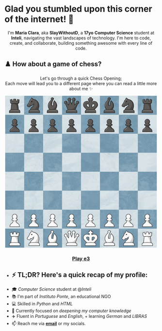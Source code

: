 # Glad you stumbled upon this corner of the internet! 📡
<p align="center">
  I'm <b>Maria Clara</b>, aka <b>SlayWithoutD</b>, a <b>17yo</b> <b>Computer Science</b> student at <b>Inteli</b>, navigating the vast landscapes of technology. I'm here to code, create, and collaborate, building something awesome with every line of code.
</p>

## ♟️ How about a game of chess? 
 <p align="center">
   Let's go through a quick Chess Opening; <br>
   Each move will lead you to a different page where you can read a little more about me ✨️
</p>
<div align="center">
<img src="https://raw.githubusercontent.com/slaywithoutd/slaywithoutd/main/initialboard.png" alt="Chess Board Initial" width="500"/>

<h3><a href="e3.md">Play e3</a></h3>
</div>



- ## ⚡️ TL;DR? Here's a quick recap of my profile:
- 🎓 *Computer Science* student at @*Inteli*
- 📚 I'm part of *Instituto Ponte*, an educational NGO
- 💻 Skilled in *Python* and *HTML*
- 🚀 Currently focused on *deepening my computer knowledge*
- ✈️ Fluent in *Portuguese* and *English*, + learning *German* and *LIBRAS*
- 📫 Reach me via <a href="marry090907@gmail.com" target="_blank"><b>email</b></a> or my socials.






